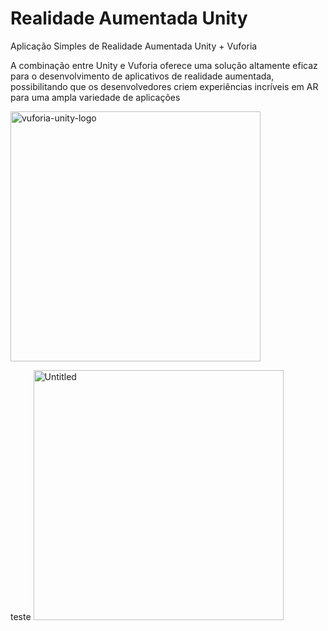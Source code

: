 # Realidade Aumentada Unity

Aplicação Simples de Realidade Aumentada Unity + Vuforia

A combinação entre Unity e Vuforia oferece uma solução altamente eficaz para o desenvolvimento de aplicativos de realidade aumentada, possibilitando que os desenvolvedores criem experiências incríveis em AR para uma ampla variedade de aplicações

<img width="400" src="https://i.ibb.co/zPXGT5j/vuforia-unity-logo.png" alt="vuforia-unity-logo" border="0" />

teste
<img width="400" src="https://i.ibb.co/5WnXnYd/Untitled.gif" alt="Untitled" border="0" />
